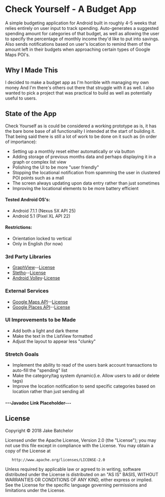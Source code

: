 # Check Yourself - A Budget App
A simple budgeting application for Android built in roughly 4-5 weeks that relies entirely on
user input to track spending. Auto-generates a suggested spending amount for
categories of that budget, as well as allowing the user to specify the percentage
of monthly income they'd like to put into savings. Also sends notifications based
on user's location to remind them of the amount left in their budgets when approaching
certain types of Google Maps POI's. 

## Why I Made This
I decided to make a budget app as I'm horrible with managing my own money
And I'm there's others out there that struggle with it as well. I also wanted
to pick a project that was practical to build as well as potentially useful
to users.

## State of the App
Check Yourself as is could be considered a working prototype as is, it has the
bare bone base of all functionality I intended at the start of building it. That 
being said there is still a lot of work to be done on it such as (in order of
importance):
- Setting up a monthly reset either automatically or via button
- Adding storage of previous months data and perhaps displaying it in a graph or
complex list view
- Polishing the UI to be more "user friendly"
- Stopping the locational notification from spamming the user in clustered POI
points such as a mall
- The screen always updating upon data entry rather than just sometimes
- Improving the locational elements to be more battery efficient

#### Tested Android OS's: 
- Android 7.1.1 (Nexus 5X API 25)
- Android 5.1 (Pixel XL API 22)

#### Restrictions:
- Orientation locked to vertical
- Only in English (for now)

### 3rd Party Libraries
- [GraphView](https://github.com/appsthatmatter/GraphView)--[License](Licenses/GraphViewLicense)
- [Stetho](https://github.com/facebook/stetho)--[License](Licenses/StethoLicense)
- [Android Volley](https://github.com/mcxiaoke/android-volley)-[License](Licenses/VolleyLicense)

### External Services
- [Google Maps API](https://developers.google.com/maps/)--[License](Licenses/GoogleLicense)
- [Google Places API](https://developers.google.com/places/)--[License](Licenses/GoogleLicense)

### UI Improvements to be Made
- Add both a light and dark theme
- Make the text in the ListView formatted 
- Adjust the layout to appear less "clunky"

### Stretch Goals
- Implement the ability to read of the users bank account transactions
to auto-fill the "spending" list
- Make the category/tag system dynamic(i.e. Allow users to add or delete tags)
- Improve the location notification to send specific categories based on location
rather than just sending all

#### ---Javadoc Link Placeholder---

## License
Copyright &copy; 2018 Jake Batchelor

Licensed under the Apache License, Version 2.0 (the "License");
you may not use this file except in compliance with the License.
You may obtain a copy of the License at

       http://www.apache.org/licenses/LICENSE-2.0

Unless required by applicable law or agreed to in writing, software
distributed under the License is distributed on an "AS IS" BASIS,
WITHOUT WARRANTIES OR CONDITIONS OF ANY KIND, either express or implied.
See the License for the specific language governing permissions and
limitations under the License.